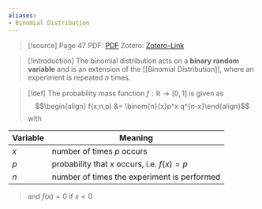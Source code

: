 ```yaml
---
aliases:
- Binomial Distribution
---
```


>[!source]
>Page 47
>PDF: [PDF](grimmett1986.pdf)
>Zotero: [Zotero-Link](zotero://select/items/@grimmett1986)

>[!introduction]
>The binomial distribution acts on a **binary random variable** and is an extension of the [[Binomial Distribution]], where an experiment is repeated $n$ times.

>[!def]
>The probability mass function $f: \mathbb{R} \rightarrow [0,1]$ is given as
>$$\begin{align} f(x;n,p) &= \binom{n}{x}p^x q^{n-x}\end{align}$$
>with 
>
| Variable | Meaning                                     |
| -------- | ------------------------------------------- |
| $x$      | number of times $p$ occurs                  |
| $p$      | probability that $x$ occurs, i.e. $f(x)=p$  |
| $n$      | number of times the experiment is performed |
>and $f(x) = 0$ if $x < 0$
